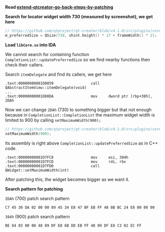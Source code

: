**Read [extend-qtcreator-go-back-steps-by-patching](https://bitbucket.org/so61pi/snippets/src/master/qtcreator-extend-go-back-steps-by-patching/)**


**Search for locator widget width 730 (measured by screenshot), we get here**

```C
// https://github.com/qtproject/qt-creator/blob/v4.1.0/src/plugins/coreplugin/locator/locatorwidget.cpp#L216
m_preferredSize = QSize(730, shint.height() * 17 + frameWidth() * 2);
```


**Load `libCore.so` into IDA**

We cannot search for containing function `CompletionList::updatePreferredSize` so we find nearby functions then check their callers.

Search `itemDelegate` and find its callers, we get here
```
.text:00000000001D8059                 call    QAbstractItemView::itemDelegate(void)
...
.text:00000000001D80DA                 mov     dword ptr [rbp+30h], 2DAh
```

Now we can change `2DAh` (730) to something bigger but that not enough because in `CompletionList::CompletionList` the maximum widget width is limited to 900 by calling `setMaximumWidth(900);`
```C
// https://github.com/qtproject/qt-creator/blob/v4.1.0/src/plugins/coreplugin/locator/locatorwidget.cpp#L197
setMaximumWidth(900);
```

Its assembly is right above `CompletionList::updatePreferredSize` as in C++ code.
```
.text:00000000001D7FC8                 mov     esi, 384h
.text:00000000001D7FCD                 mov     rdi, rbx
.text:00000000001D7FD0                 call    QWidget::setMaximumWidth(int)
```

After patching this, the widget becomes bigger as we want it.


**Search pattern for patching**

`2DAh` (700) patch search pattern
```
C7 45 30 DA 02 00 00 89 45 34 E8 47 BF EB FF 48 8B BC 24 E8 00 00 00
```

`384h` (900) patch search pattern
```
BE 84 03 00 00 48 89 DF E8 6B DD EB FF 48 89 DF E8 C3 02 EC FF
```
